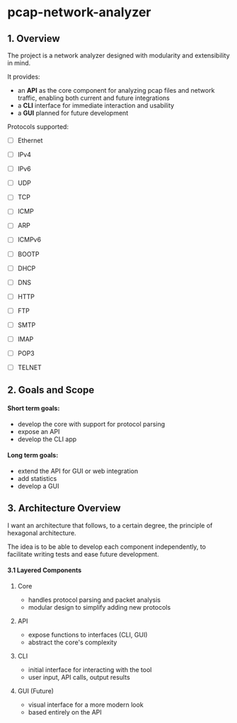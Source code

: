 # pcap-network-analyzer

## 1. Overview

The project is a network analyzer designed with modularity and extensibility in mind.

It provides:

- an **API** as the core component for analyzing pcap files and network traffic, enabling both current and future integrations
- a **CLI** interface for immediate interaction and usability
- a **GUI** planned for future development

Protocols supported: 

- [ ] Ethernet  

- [ ] IPv4  

- [ ] IPv6  

- [ ] UDP  

- [ ] TCP  

- [ ] ICMP  

- [ ] ARP  

- [ ] ICMPv6  

- [ ] BOOTP  

- [ ] DHCP  

- [ ] DNS  

- [ ] HTTP  

- [ ] FTP  

- [ ] SMTP  

- [ ] IMAP  

- [ ] POP3  

- [ ] TELNET 



## 2. Goals and Scope

#### Short term goals:

- develop the core with support for protocol parsing
- expose an API
- develop the CLI app

#### Long term goals:

- extend the API for GUI or web integration
- add statistics
- develop a GUI



## 3. Architecture Overview

I want an architecture that follows, to a certain degree, the principle of hexagonal architecture.

The idea is to be able to develop each component independently, to facilitate writing tests and ease future development.

#### 3.1 Layered Components

1. Core

   - handles protocol parsing and packet analysis
   - modular design to simplify adding new protocols

2. API

   - expose functions to interfaces (CLI, GUI)
   - abstract the core's complexity

3. CLI

   - initial interface for interacting with the tool
   - user input, API calls, output results

4. GUI (Future)

   - visual interface for a more modern look
   - based entirely on the API


